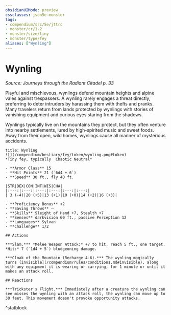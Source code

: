 ```yaml
---
obsidianUIMode: preview
cssclasses: json5e-monster
tags:
- compendium/src/5e/jttrc
- monster/cr/1-2
- monster/size/tiny
- monster/type/fey
aliases: ["Wynling"]
---
```

# Wynling
*Source: Journeys through the Radiant Citadel p. 33*  

Playful and mischievous, wynlings defend mountain heights and alpine vales against trespassers. A wynling rarely engages a threat directly, preferring to deter intruders by harassing them with thefts and pranks. Many travelers return from lands protected by wynlings with stories of vanishing equipment and curious eyes staring from the shadows.

Wynlings typically live on the mountains they protect, but they often venture into nearby settlements, lured by high-spirited music and sweet foods. Away from their open, wild homes, wynlings cause all manner of mysterious accidents.

```ad-statblock
title: Wynling
![](/compendium/bestiary/fey/token/wynling.png#token)
*Tiny fey, typically  Chaotic Neutral*

- **Armor Class** 15 
- **Hit Points** 21 (`6d4 + 6`)
- **Speed** 30 ft., fly 40 ft.

|STR|DEX|CON|INT|WIS|CHA|
|:---:|:---:|:---:|:---:|:---:|:---:|
| 3 (-4)|20 (+5)|13 (+1)|10 (+0)|14 (+2)|16 (+3)|

- **Proficiency Bonus** +2
- **Saving Throws** ⏤
- **Skills** Sleight of Hand +7, Stealth +7
- **Senses** darkvision 60 ft., passive Perception 12
- **Languages** Sylvan
- **Challenge** 1/2

## Actions

***Slam.*** *Melee Weapon Attack:* +7 to hit, reach 5 ft., one target. *Hit:* 7 (`1d4 + 5`) bludgeoning damage.

***Cloak of the Mountain (Recharge 4-6).*** The wynling magically turns [invisible](/compendium/rules/conditions.md#invisible), along with any equipment it is wearing or carrying, for 1 minute or until it makes an attack roll.

## Reactions

***Trickster's Flight.*** Immediately after a creature the wynling can see misses the wynling with an attack roll, the wynling can move up to 30 feet. This movement doesn't provoke opportunity attacks.
```
^statblock